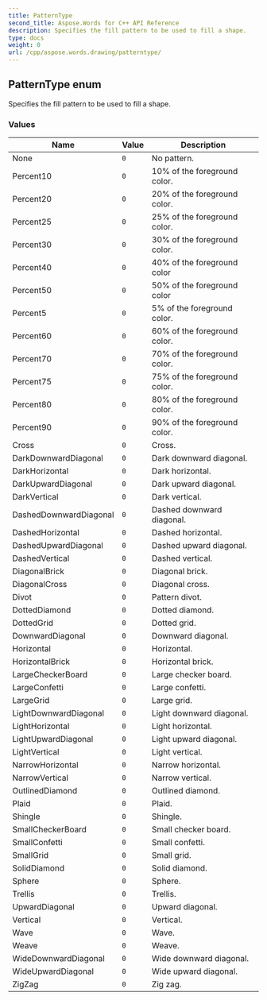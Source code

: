```yaml
---
title: PatternType
second_title: Aspose.Words for C++ API Reference
description: Specifies the fill pattern to be used to fill a shape. 
type: docs
weight: 0
url: /cpp/aspose.words.drawing/patterntype/
---
```

## PatternType enum


Specifies the fill pattern to be used to fill a shape.

### Values

| Name | Value | Description |
| --- | --- | --- |
| None | `0` | No pattern. |
| Percent10 | `0` | 10% of the foreground color. |
| Percent20 | `0` | 20% of the foreground color. |
| Percent25 | `0` | 25% of the foreground color. |
| Percent30 | `0` | 30% of the foreground color. |
| Percent40 | `0` | 40% of the foreground color |
| Percent50 | `0` | 50% of the foreground color |
| Percent5 | `0` | 5% of the foreground color. |
| Percent60 | `0` | 60% of the foreground color. |
| Percent70 | `0` | 70% of the foreground color. |
| Percent75 | `0` | 75% of the foreground color. |
| Percent80 | `0` | 80% of the foreground color. |
| Percent90 | `0` | 90% of the foreground color. |
| Cross | `0` | Cross. |
| DarkDownwardDiagonal | `0` | Dark downward diagonal. |
| DarkHorizontal | `0` | Dark horizontal. |
| DarkUpwardDiagonal | `0` | Dark upward diagonal. |
| DarkVertical | `0` | Dark vertical. |
| DashedDownwardDiagonal | `0` | Dashed downward diagonal. |
| DashedHorizontal | `0` | Dashed horizontal. |
| DashedUpwardDiagonal | `0` | Dashed upward diagonal. |
| DashedVertical | `0` | Dashed vertical. |
| DiagonalBrick | `0` | Diagonal brick. |
| DiagonalCross | `0` | Diagonal cross. |
| Divot | `0` | Pattern divot. |
| DottedDiamond | `0` | Dotted diamond. |
| DottedGrid | `0` | Dotted grid. |
| DownwardDiagonal | `0` | Downward diagonal. |
| Horizontal | `0` | Horizontal. |
| HorizontalBrick | `0` | Horizontal brick. |
| LargeCheckerBoard | `0` | Large checker board. |
| LargeConfetti | `0` | Large confetti. |
| LargeGrid | `0` | Large grid. |
| LightDownwardDiagonal | `0` | Light downward diagonal. |
| LightHorizontal | `0` | Light horizontal. |
| LightUpwardDiagonal | `0` | Light upward diagonal. |
| LightVertical | `0` | Light vertical. |
| NarrowHorizontal | `0` | Narrow horizontal. |
| NarrowVertical | `0` | Narrow vertical. |
| OutlinedDiamond | `0` | Outlined diamond. |
| Plaid | `0` | Plaid. |
| Shingle | `0` | Shingle. |
| SmallCheckerBoard | `0` | Small checker board. |
| SmallConfetti | `0` | Small confetti. |
| SmallGrid | `0` | Small grid. |
| SolidDiamond | `0` | Solid diamond. |
| Sphere | `0` | Sphere. |
| Trellis | `0` | Trellis. |
| UpwardDiagonal | `0` | Upward diagonal. |
| Vertical | `0` | Vertical. |
| Wave | `0` | Wave. |
| Weave | `0` | Weave. |
| WideDownwardDiagonal | `0` | Wide downward diagonal. |
| WideUpwardDiagonal | `0` | Wide upward diagonal. |
| ZigZag | `0` | Zig zag. |

